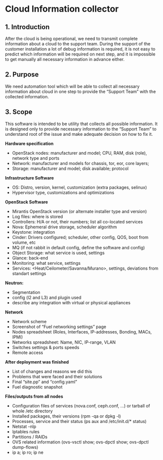 Cloud Information collector
===============

**1. Introduction**
--------------
After the cloud is being operational, we need to transmit complete information about 
a cloud to the support team. During the support of the customer installation 
a lot of debug information is required, it is not easy to predict which information 
will be required on next step, and it is impossible to get manually all necessary 
information in advance either.

**2. Purpose**
--------------
We need automation tool which will be able to collect all necessary information about 
cloud in one step to provide the “Support Team” with the collected information.

**3. Scope**
--------------
This software is intended to be utility that collects all possible information. 
It is designed only to provide necessary information to the “Support Team” to understand 
root of the issue and make adequate decision on how to fix it.

**Hardware specification**
- OpenStack nodes: manufacturer and model; CPU, RAM, disk (role), network type and ports
- Network: manufacturer and models for chassis, tor, eor, core layers;     
- Storage: manufacturer and model; disk available; protocol

**Infrastructure Software**
- OS: Distro, version, kernel, customization (extra packages, selinux)
- Hypervisor type, customizations and optimizations

**OpenStack Software**
- Mirantis OpenStack version (or alternate installer type and version)
- Log files: where is stored
- Controllers: H/A or not, their numbers; list all co-located services
- Nova: Ephemeral drive storage, scheduler algorithm
- Keystone: integration
- Cinder: Drivers configured; scheduler, other config, QOS, boot from volume, etc
- MQ (if not rabbit in default config, define the software and config)
- Object Storage: what service is used, settings
- Glance: back-end
- Monitoring: what service, settings
- Services: <Heat/Ceilometer/Savanna/Murano>, settings, deviations from standart settings

**Neutron:**
- Segmentation
- config (l2 and L3) and plugin used
- describe any integration with virtual or physical appliances

**Network**
- Network scheme
- Screenshot of “Fuel networking settings” page
- Nodes spreadsheet (Roles, Interfaces, IP-addresses, Bonding, MACs, IPMI)
- Networks spreadsheet: Name, NIC, IP-range, VLAN
- Switches settings & ports speeds
- Remote access

**After deployment was finished**
- List of changes and reasons we did this
- Problems that were faced and their solutions
- Final “site.pp” and “config.yaml”
- Fuel diagnostic snapshot
    
**Files/outputs from all nodes**
- Configuration files of services (nova.conf, ceph.conf, ...) or tarball of whole /etc directory
- Installed packages, their versions (rpm -qa or dpkg -l)
- Processes, service and their status (ps aux and /etc/init.d/* status)
- Netstat -nlp
- Iptables rules
- Partitions / RAIDs
- OVS related information (ovs-vsctl show; ovs-dpctl show; ovs-dpctl dump-flows)
- ip a; ip ro; ip ne
